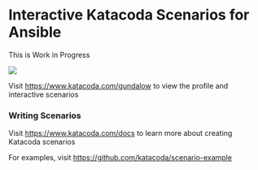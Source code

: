 # Interactive Katacoda Scenarios for Ansible

This is Work in Progress

[![](http://shields.katacoda.com/katacoda/gundalow/count.svg)](https://www.katacoda.com/gundalow "Get your profile on Katacoda.com")

Visit https://www.katacoda.com/gundalow to view the profile and interactive scenarios

### Writing Scenarios
Visit https://www.katacoda.com/docs to learn more about creating Katacoda scenarios

For examples, visit https://github.com/katacoda/scenario-example
